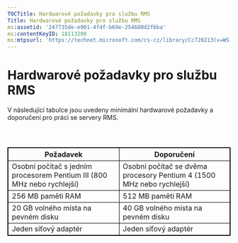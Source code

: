 ```yaml
---
TOCTitle: Hardwarové požadavky pro službu RMS
Title: Hardwarové požadavky pro službu RMS
ms:assetid: '247735de-e901-4f4f-b69e-254680d2f6ba'
ms:contentKeyID: 18113208
ms:mtpsurl: 'https://technet.microsoft.com/cs-cz/library/Cc720213(v=WS.10)'
---
```


Hardwarové požadavky pro službu RMS
===================================

V následující tabulce jsou uvedeny minimální hardwarové požadavky a doporučení pro práci se servery RMS.

###  

 
<table style="border:1px solid black;">
<colgroup>
<col width="50%" />
<col width="50%" />
</colgroup>
<thead>
<tr class="header">
<th style="border:1px solid black;" >Požadavek</th>
<th style="border:1px solid black;" >Doporučení</th>
</tr>
</thead>
<tbody>
<tr class="odd">
<td style="border:1px solid black;">Osobní počítač s jedním procesorem Pentium III (800 MHz nebo rychlejší)</td>
<td style="border:1px solid black;">Osobní počítač se dvěma procesory Pentium 4 (1500 MHz nebo rychlejší)</td>
</tr>
<tr class="even">
<td style="border:1px solid black;">256 MB paměti RAM</td>
<td style="border:1px solid black;">512 MB paměti RAM</td>
</tr>
<tr class="odd">
<td style="border:1px solid black;">20 GB volného místa na pevném disku</td>
<td style="border:1px solid black;">40 GB volného místa na pevném disku</td>
</tr>
<tr class="even">
<td style="border:1px solid black;">Jeden síťový adaptér</td>
<td style="border:1px solid black;">Jeden síťový adaptér</td>
</tr>
</tbody>
</table>
